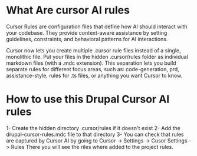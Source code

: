 # What Are cursor AI rules
Cursor Rules are configuration files that define how AI should interact
with your codebase. They provide context-aware assistance by setting
guidelines, constraints, and behavioral patterns for AI interactions.

Cursor now lets you create multiple .cursor rule files instead of a
single, monolithic file. Put your files in the hidden .cursor/rules
folder as individual markdown files (with a .mdc extension). 
This separation lets you build separate rules for different focus
areas, such as: code-generation, prd, assistance-style, rules for
.ts files, or anything you want Cursor to know.

# How to use this Drupal Cursor AI rules
1- Create the hidden directory .cursor/rules if it doesn't exist
2- Add the drupal-cursor-rules.mdc file to that directory
3- You can check that rules are captured by Cursor AI by going to 
Cursor -> Settings -> Cusor Settings -> Rules
There you will see the riles where added to the project rules.
